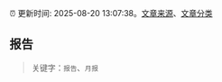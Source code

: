 :alarm_clock: 更新时间: 2025-08-20 13:07:38。[文章来源](/README.md)、[文章分类](/TAGS.md)

## 报告


> 关键字：`报告`、`月报`



